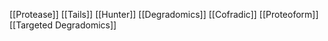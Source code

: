 [[Protease]]
[[Tails]]
[[Hunter]]
[[Degradomics]]
[[Cofradic]]
[[Proteoform]]
[[Targeted Degradomics]]
